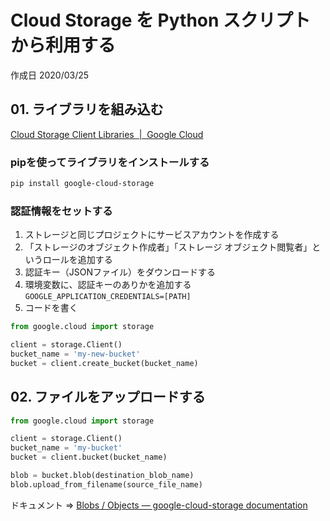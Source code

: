 # Cloud Storage を Python スクリプトから利用する

作成日 2020/03/25

## 01. ライブラリを組み込む

[Cloud Storage Client Libraries  \|  Google Cloud](https://cloud.google.com/storage/docs/reference/libraries)

### pipを使ってライブラリをインストールする

```bash
pip install google-cloud-storage
```

### 認証情報をセットする

1. ストレージと同じプロジェクトにサービスアカウントを作成する
1. 「ストレージのオブジェクト作成者」「ストレージ オブジェクト閲覧者」というロールを追加する
1. 認証キー（JSONファイル）をダウンロードする
1. 環境変数に、認証キーのありかを追加する `GOOGLE_APPLICATION_CREDENTIALS=[PATH]`
1. コードを書く

```python
from google.cloud import storage

client = storage.Client()
bucket_name = 'my-new-bucket'
bucket = client.create_bucket(bucket_name)
```

## 02. ファイルをアップロードする

```python
from google.cloud import storage

client = storage.Client()
bucket_name = 'my-bucket'
bucket = client.bucket(bucket_name)

blob = bucket.blob(destination_blob_name)
blob.upload_from_filename(source_file_name)
```

ドキュメント => [Blobs / Objects — google\-cloud\-storage documentation](https://googleapis.dev/python/storage/latest/blobs.html)
